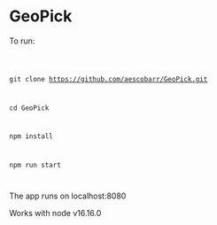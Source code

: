 # GeoPick

To run:

<code>

git clone https://github.com/aescobarr/GeoPick.git

cd GeoPick

npm install

npm run start

</code>


The app runs on localhost:8080

Works with node v16.16.0
